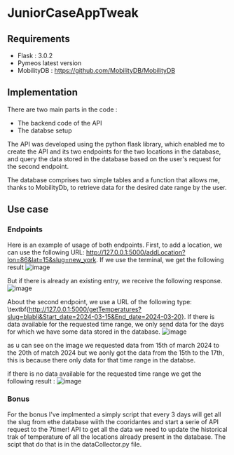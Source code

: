 # JuniorCaseAppTweak

## Requirements
- Flask : 3.0.2
- Pymeos latest version
- MobilityDB : https://github.com/MobilityDB/MobilityDB


## Implementation
There are two main parts in the code :
  - The backend code of the API
  - The databse setup

The API was developed using the python flask library, which enabled me to create the API and its two endpoints for the two locations in the database, and query the data stored in the database based on the user's request for the second endpoint.

The database comprises two simple tables and a function that allows me, thanks to MobilityDb, to retrieve data for the desired date range by the user.

## Use case
### Endpoints
Here is an example of usage of both endpoints. First, to add a location, we can use the following URL: http://127.0.0.1:5000/addLocation?lon=86&lat=15&slug=new_york. If we use the terminal, we get the following result
![image](https://github.com/wbelgada/JuniorCaseAppTweak/assets/33086974/ce97f664-80df-45b9-a7ce-b0d8bfdc1c69)

But if there is already an existing entry, we receive the following response.
![image](https://github.com/wbelgada/JuniorCaseAppTweak/assets/33086974/2998cecb-2ac2-4b5c-87d6-fd2e677a3c94)


About the second endpoint, we use a URL of the following type: \textbf{http://127.0.0.1:5000/getTemperatures?slug=blabli&Start_date=2024-03-15&End_date=2024-03-20}. If there is data available for the requested time range, we only send data for the days for which we have some data stored in the database.
![image](https://github.com/wbelgada/JuniorCaseAppTweak/assets/33086974/88e792a1-18e6-461e-98a9-df66062f5844)

as u can see on the image we requested data from 15th of march 2024 to the 20th of match 2024 but we aonly got the data from the 15th to the 17th, this is because there only data for that time range in the databse.


if there is no data available for the requested time range we get the following result :
![image](https://github.com/wbelgada/JuniorCaseAppTweak/assets/33086974/85ca810c-f2e9-42ff-89af-cac04f14a4b0)

### Bonus
For the bonus I've implmented a simply script that every 3 days will get all the slug from ethe database wiith the cooridantes and start a serie of API request to the 7timer! API to get all the data we need to update the historical trak of temperature of all the locations already present in the database. The scipt that do that is in the dataCollector.py file.



